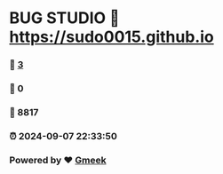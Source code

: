 # BUG STUDIO :link: https://sudo0015.github.io 
### :page_facing_up: [3](https://sudo0015.github.io/tag.html) 
### :speech_balloon: 0 
### :hibiscus: 8817 
### :alarm_clock: 2024-09-07 22:33:50 
### Powered by :heart: [Gmeek](https://github.com/Meekdai/Gmeek)
